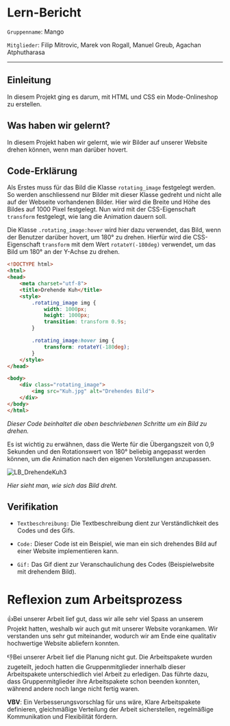 # Lern-Bericht
`Gruppenname`: Mango 

`Mitglieder`: Filip Mitrovic, Marek von Rogall, Manuel Greub, Agachan Atphutharasa

-----------------------------------------------------------------------------------------------------------------------------------------------------------------------
## Einleitung

In diesem Projekt ging es darum, mit HTML und CSS ein Mode-Onlineshop zu erstellen.

## Was haben wir gelernt?

In diesem Projekt haben wir gelernt, wie wir Bilder auf unserer Website drehen können, wenn man darüber hovert.

## Code-Erklärung

Als Erstes muss für das Bild die Klasse `rotating_image` festgelegt werden. So werden anschliessend nur Bilder mit dieser Klasse gedreht und nicht alle auf der Webseite vorhandenen Bilder. Hier wird die Breite und Höhe des Bildes auf 1000 Pixel festgelegt. Nun wird mit der CSS-Eigenschaft `transform` festgelegt, wie lang die Animation dauern soll.

Die Klasse `.rotating_image:hover` wird hier dazu verwendet, das Bild, wenn der Benutzer darüber hovert, um 180° zu drehen. Hierfür wird die CSS-Eigenschaft `transform` mit dem Wert `rotateY(-180deg)` verwendet, um das Bild um 180° an der Y-Achse zu drehen.

```html
<!DOCTYPE html>
<html>
<head>
    <meta charset="utf-8">
    <title>Drehende Kuh</title>
    <style>
        .rotating_image img {
            width: 1000px;
            height: 1000px;
            transition: transform 0.9s;
        }

        .rotating_image:hover img {
            transform: rotateY(-180deg);
        }
    </style>
</head>

<body>
    <div class="rotating_image">
        <img src="Kuh.jpg" alt="Drehendes Bild">
    </div>
</body>
</html>
```
*Dieser Code beinhaltet die oben beschriebenen Schritte um ein Bild zu drehen.*


Es ist wichtig zu erwähnen, dass die Werte für die Übergangszeit von 0,9 Sekunden und den Rotationswert von 180° beliebig angepasst werden können, um die Animation nach den eigenen Vorstellungen anzupassen.

![LB_DrehendeKuh3](https://github.com/marekvonrogall/LA1600/assets/110893394/5003f612-e105-485f-ba5d-9e369f6a151d)

*Hier sieht man, wie sich das Bild dreht.*



## Verifikation

* `Textbeschreibung:` Die Textbeschreibung dient zur Verständlichkeit des Codes und des Gifs.

* `Code:` Dieser Code ist ein Beispiel, wie man ein sich drehendes Bild auf einer Website implementieren kann.

* `Gif:` Das Gif dient zur Veranschaulichung des Codes (Beispielwebsite mit drehendem Bild).

# Reflexion zum Arbeitsprozess


👍Bei unserer Arbeit lief gut, dass wir alle sehr viel Spass an unserem Projekt hatten, weshalb wir auch gut mit unserer Website vorankamen. Wir verstanden uns sehr gut miteinander, wodurch wir am Ende eine qualitativ hochwertige Website abliefern konnten.


👎Bei unserer Arbeit lief die Planung nicht gut. Die Arbeitspakete wurden zugeteilt, jedoch hatten die Gruppenmitglieder innerhalb dieser Arbeitspakete unterschiedlich viel Arbeit zu erledigen.
Das führte dazu, dass Gruppenmitglieder ihre Arbeitspakete schon beenden konnten, während andere noch lange nicht fertig waren. 


**VBV**: Ein Verbesserungsvorschlag für uns wäre,  Klare Arbeitspakete definieren, gleichmäßige Verteilung der Arbeit sicherstellen, regelmäßige Kommunikation und Flexibilität fördern.


